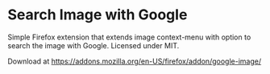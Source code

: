 Search Image with Google
========================

Simple Firefox extension that extends image context-menu with option to search the image with Google. Licensed under MIT.

Download at https://addons.mozilla.org/en-US/firefox/addon/google-image/
